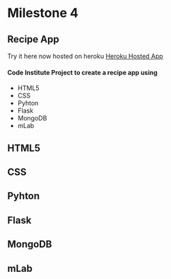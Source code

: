 # Milestone 4 

## Recipe App

<!--Try it here now hosted on github <a href="https://patrickoneill.github.io/paddys-recipe-app/">Git Hosted</a>-->

Try it here now hosted on heroku <a href="https://recipe-app-paddy.herokuapp.com/"> Heroku Hosted App</a>

#### Code Institute Project to create a recipe app using

- HTML5
- CSS
- Pyhton
- Flask
- MongoDB
- mLab

## HTML5

## CSS

## Pyhton

## Flask

## MongoDB

## mLab


